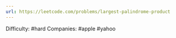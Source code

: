 ```yaml
---
url: https://leetcode.com/problems/largest-palindrome-product
---
```


Difficulty: #hard
Companies: #apple #yahoo